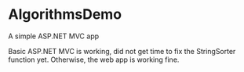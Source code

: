 # AlgorithmsDemo
A simple ASP.NET MVC app

Basic ASP.NET MVC is working, did not get time to fix the StringSorter function yet. Otherwise, the web app is working fine.
